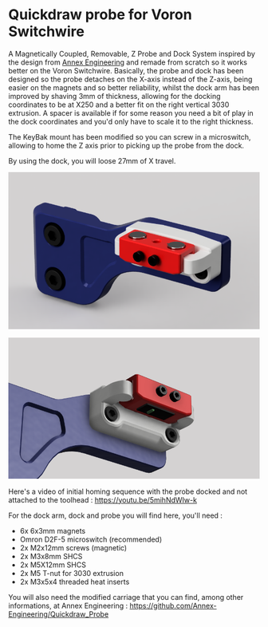 # Quickdraw probe for Voron Switchwire
A Magnetically Coupled, Removable, Z Probe and Dock System inspired by the design from [Annex Engineering](https://github.com/Annex-Engineering/Quickdraw_Probe) and remade from scratch so it works better on the Voron Switchwire. Basically, the probe and dock has been designed so the probe detaches on the X-axis instead of the Z-axis, being easier on the magnets and so better reliability, whilst the dock arm has been improved by shaving 3mm of thickness, allowing for the docking coordinates to be at X250 and a better fit on the right vertical 3030 extrusion. A spacer is available if for some reason you need a bit of play in the dock coordinates and you'd only have to scale it to the right thickness.

The KeyBak mount has been modified so you can screw in a microswitch, allowing to home the Z axis prior to picking up the probe from the dock.

By using the dock, you will loose 27mm of X travel.

![alt text](Pictures/quickdraw_SW_remix.png)

![alt text](Pictures/quickdraw_SW_probe.png)

Here's a video of initial homing sequence with the probe docked and not attached to the toolhead :
https://youtu.be/5mihNdWIw-k

For the dock arm, dock and probe you will find here, you'll need :
* 6x 6x3mm magnets
* Omron D2F-5 microswitch (recommended)
* 2x M2x12mm screws (magnetic)
* 2x M3x8mm SHCS
* 2x M5X12mm SHCS
* 2x M5 T-nut for 3030 extrusion
* 2x M3x5x4 threaded heat inserts

You will also need the modified carriage that you can find, among other informations, at Annex Engineering : https://github.com/Annex-Engineering/Quickdraw_Probe
